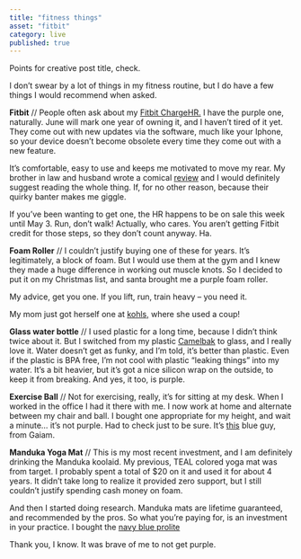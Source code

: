```yaml
---
title: "fitness things"
asset: "fitbit" 
category: live
published: true
---
```


Points for creative post title, check.

I don’t swear by a lot of things in my fitness routine, but I do have a few things I would recommend when asked.

**Fitbit** // People often ask about my [Fitbit ChargeHR.](http://www.fitbit.com/chargehr) I have the purple one, naturally. June will mark one year of owning it, and I haven’t tired of it yet. They come out with new updates via the software, much like your Iphone, so your device doesn’t become obsolete every time they come out with a new feature.

It’s comfortable, easy to use and keeps me motivated to move my rear. My brother in law and husband wrote a comical [review](http://audaciousfox.com/2016/01/fitbit-hr-review) and I would definitely suggest reading the whole thing. If, for no other reason, because their quirky banter makes me giggle.

If you’ve been wanting to get one, the HR happens to be on sale this week until May 3. Run, don’t walk! Actually, who cares. You aren’t getting Fitbit credit for those steps, so they don’t count anyway. Ha.

**Foam Roller** // I couldn’t justify buying one of these for years. It’s legitimately, a block of foam. But I would use them at the gym and I knew they made a huge difference in working out muscle knots. So I decided to put it on my Christmas list, and santa brought me a purple foam roller.

My advice, get you one. If you lift, run, train heavy – you need it.

My mom just got herself one at [kohls,]( http://www.kohls.com/product/prd-1778822/black-mountain-products-36-in-extra-firm-high-density-foam-roller.jsp) where she used a coup!

**Glass water bottle** // I used plastic for a long time, because I didn’t think twice about it. But I switched from my plastic [Camelbak]( http://shop.camelbak.com/eddy-glass-7l/d/1113) to glass, and I really love it. Water doesn’t get as funky, and I’m told, it’s better than plastic. Even if the plastic is BPA free, I’m not cool with plastic “leaking things” into my water. It’s a bit heavier, but it’s got a nice silicon wrap on the outside, to keep it from breaking. And yes, it too, is purple.

**Exercise Ball** // Not for exercising, really, it’s for sitting at my desk. When I worked in the office I had it there with me. I now work at home and alternate between my chair and ball. I bought one appropriate for my height, and wait a minute… it’s not purple. Had to check just to be sure. It’s [this]( http://www.gaiam.com/product/extra-balance-ball-chair-ball/95-1472.html?dwvar_95-1472_color=charcoal#start=1) blue guy, from Gaiam.

**Manduka Yoga Mat** // This is my most recent investment, and I am definitely drinking the Manduka koolaid. My previous, TEAL colored yoga mat was from target. I probably spent a total of $20 on it and used it for about 4 years. It didn’t take long to realize it provided zero support, but I still couldn’t justify spending cash money on foam.

And then I started doing research. Manduka mats are lifetime guaranteed, and recommended by the pros. So what you’re paying for, is an investment in your practice. I bought the [navy blue prolite]( https://www.manduka.com/yoga-mats/pro/prolite-mat.html) 

Thank you, I know. It was brave of me to not get purple.


